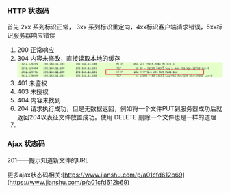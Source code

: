 ### HTTP 状态码

首先 2xx 系列标识正常， 3xx 系列标识重定向，4xx标识客户端请求错误，5xx标识服务器响应错误

1. 200
  正常响应
2. 304 
  内容未修改，直接读取本地的缓存
  ![](/assest/img/http304.png)
3. 401
  未鉴权
4. 403 
  未授权
5. 404 
  内容未找到    
6. 204
  请求执行成功，但是无数据返回，例如将一个文件PUT到服务器成功后就返回204以表征文件放置成功。使用   DELETE  删除一个文件也是一样的道理
7. 



### Ajax 状态码

201——提示知道新文件的URL

更多ajax状态码相关:[https://www.jianshu.com/p/a01cfd612b69](https://www.jianshu.com/p/a01cfd612b69)